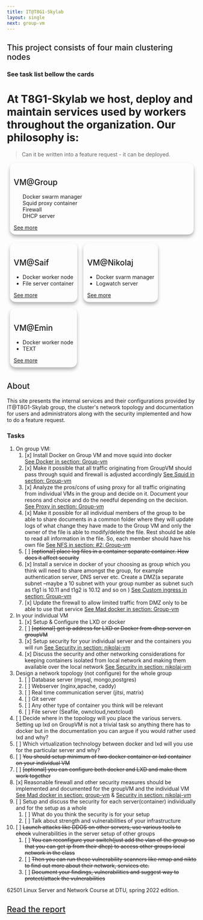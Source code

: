```yaml
---
title: IT@T8G1-Skylab
layout: single
next: group-vm
---
```

<style>

h2{
    font-weight: 500;
}
.card {
  /* Add shadows to create the "card" effect */
    box-shadow: 0 6px 10px 0 rgba(0,0,0,0.3);
    transition: 0.3s;
    padding: 10px 10px;
    margin: 8px;
    border-radius: 15px;
}

/* On mouse-over, add a deeper shadow */
.card:hover {
  box-shadow: 0 12px 20px 0 rgba(0,0,0,0.3);
}

.cardContainer {
    display: flex;
    flex-direction: row;
    flex-wrap: wrap;
    width: 100%;
}

/* Add some padding inside the card container */

#double li  {width:50%; display:inline flex} <span class="group-list">/* 2 col */</span>
#single li  {width:15%;} <span class="student-list">/* 1 col </span>

#singlecard .cardContainer  {} <span class="vm-card">/* 1 col </span>

</style>
## This project consists of four main clustering nodes
### See task list bellow the cards
# At T8G1-Skylab we host, deploy and maintain services used by workers throughout the organization. Our philosophy is:  
> Can it be written into a feature request - it can be deployed.

<carContainer id="singlecard"> <span class="vm-card"></span>
    <div class="card"> 
        <h2>VM@Group</h2>
        <ul id="double"> <span class="group-list"></span>
          <li>Docker swarm manager</li>
          <li>Squid proxy container</li>
          <li>Firewall</li>
          <li>DHCP server</li>
        </ul>
        <a href="Group-vm">See more</a>
    </div>
</div>
<div class="cardContainer">
    <div class="card">
        <h2>VM@Saif</h2>
        <ul id="single"> <span class="student-list"></span>
          <li>Docker worker node</li>
          <li>File server container</li>
        </ul>
        <a href="Saif-vm">See more</a>
    </div>
    <div class="card">
        <h2>VM@Nikolaj</h2>
        <ul id="single"> <span class="student-list"></span>
          <li>Docker svarm manager</li>
          <li>Logwatch server</li>
        </ul>
        <a href="network-analysis">See more</a>
    </div>
    <div class="card">
        <h2>VM@Emin</h2>
        <ul id="single"> <span class="student-list"></span>
          <li>Docker worker node</li>
          <li>TEXT</li>
        </ul>
        <a href="Emin-vm">See more</a>
    </div>
</div>

## About
This site presents the internal services and their configurations provided by IT@T8G1-Skylab group, the cluster's 
network topology and documentation for users and administrators along with the security implemented and how to do a feature request.

### Tasks

1. On group VM:
   1. [x] Install Docker on Group VM and move squid into docker  
      [See Docker in section: Group-vm](/group-vm)   
   2. [x] Make it possible that all traffic originating from GroupVM should pass through squid and firewall is 
      adjusted accordingly  [See Squid in section: Group-vm](/group-vm)  
   3. [x] Analyze the pros/cons of using proxy for all traffic 
      originating from individual VMs in the group and decide on it. 
      Document your resons and choice and do the needful depending on 
      the decision. [See Proxy in section: Group-vm](/group-vm)
   4. [x] Make it possible for all individual members of the group to be able to share documents in a common folder 
      where they will update logs of what change they have made to the Group VM and only the owner of the file is 
      able to modify/delete the file. Rest should be able to read all 
      information in the file. So, each member should have his own file
      [See NFS in section: #2: Group-vm](/group-vm)
   5. [ ] ~~[optional] place log files in a container separate container. How does it affect security~~  
   6. [x] Install a service in docker of your choosing as group which 
      you think will need to share amongst the group, 
      for example authentication server, DNS server etc. Create a DMZ(a separate subnet –maybe a 10 subnet with your 
      group number as subnet such as t1g1 is 10.11 and t1g2 is 10.12 
      and so on )  [See Custom ingress in section: Group-vm](/group-vm)  
   7. [x] Update the firewall to allow limited traffic from DMZ only to 
      be able to use that service  [See Mad docker in section: 
      Group-vm](/group-vm)
2. In your individual VM
    1. [x] Setup & Configure the LXD or docker  
    2. [ ] ~~[optional] get ip address for LXD or Docker from dhcp server on
groupVM~~
    3. [x] Setup security for your individual server and the containers 
       you will run [See Security in section: nikolaj-vm](/nikolaj-vm)
    4. [x] Discuss the security and other networking considerations for keeping containers isolated from local 
       network and making them available over the local network [See Security in section: nikolaj-vm](/nikolaj-vm)
3. Design a network topology (not configure) for the whole group  
   1. [ ] Database server (mysql, mongo,postgres)  
   2. [ ] Webserver (nginx,apache, caddy)  
   3. [ ] Real time communication server (jitsi, matrix)
   4. [ ] Git server  
   5. [ ] Any other type of container you think will be relevant
   6. [ ] File server (Seafile, owncloud,nextcloud)  
4. [ ] Decide where in the topology will you place the various servers. Setting up lxd on GroupVM is not a trivial task 
   so anything there has to docker but in the documentation you can argue if you would rather used lxd and why?  
5. [ ] Which virtualization technology between docker and lxd will you use for the particular server and why?  
6. [ ] ~~You should setup minimum of two docker container or lxd 
   container on your individual VM~~  
7. [ ] ~~[optional] you can configure both docker and LXD and make them work together~~  
8. [x] Reasonable firewall and other security measures should be implemented and documented for the groupVM and the 
   individual VM  [See Mad docker in section: group-vm](/group-vm) & [Security in section: nikolaj-vm](/nikolaj-vm)
9. [ ] Setup and discuss the security for each server(container) individually and for the setup as a whole  
   1. [ ] What do you think the security is for your setup  
   2. [ ] Talk about strength and vulnerabilities of your infrastructure  
10. [ ] ~~Launch attacks like DDOS on other servers, use various tools to check~~
vulnerabilities in the server setup of other groups  
    1. [ ] ~~You can reconfigure your switch(just add the vlan of the group
so that you can get ip from their dhcp) to access other groups local network in the class~~  
    2. [ ] ~~Then you can run these vulnerability scanners like nmap and nikto to find out more about their network, 
       services etc.~~  
    3. [ ] ~~Document your findings, vulnerabilities and suggest way to protect/attack the vulnerabilities~~  

62501 Linux Server and Network Course at DTU, spring 2022 edition.

## [Read the report](t8g1-skylab-repport.html)
